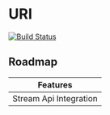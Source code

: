 # URI
[![Build Status](https://travis-ci.org/Yuubit/URI.svg?branch=1.0.0-SNAPSHOT)](https://travis-ci.org/Yuubit/URI)

## Roadmap
|Features|
|--------|
|Stream Api Integration|